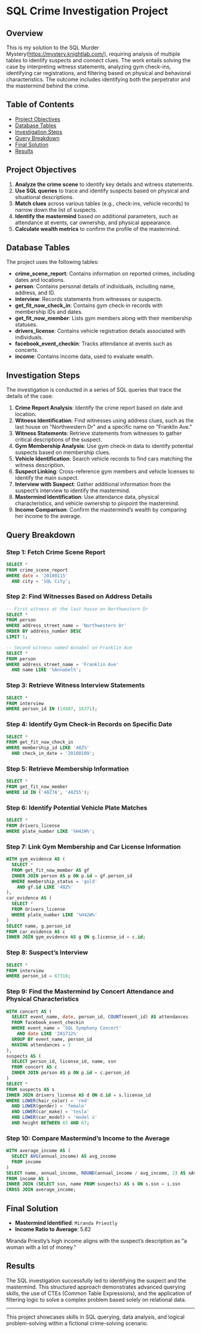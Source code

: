 
# SQL Crime Investigation Project

## Overview

This is my solution to the SQL Murder Mystery(https://mystery.knightlab.com/), requiring analysis of multiple tables to identify suspects and connect clues. The work entails solving the case by interpreting witness statements, analyzing gym check-ins, identifying car registrations, and filtering based on physical and behavioral characteristics. The outcome includes identifying both the perpetrator and the mastermind behind the crime.

## Table of Contents

- [Project Objectives](#project-objectives)
- [Database Tables](#database-tables)
- [Investigation Steps](#investigation-steps)
- [Query Breakdown](#query-breakdown)
- [Final Solution](#final-solution)
- [Results](#results)

## Project Objectives

1. **Analyze the crime scene** to identify key details and witness statements.
2. **Use SQL queries** to trace and identify suspects based on physical and situational descriptions.
3. **Match clues** across various tables (e.g., check-ins, vehicle records) to narrow down the list of suspects.
4. **Identify the mastermind** based on additional parameters, such as attendance at events, car ownership, and physical appearance.
5. **Calculate wealth metrics** to confirm the profile of the mastermind.

## Database Tables

The project uses the following tables:
- **crime_scene_report**: Contains information on reported crimes, including dates and locations.
- **person**: Contains personal details of individuals, including name, address, and ID.
- **interview**: Records statements from witnesses or suspects.
- **get_fit_now_check_in**: Contains gym check-in records with membership IDs and dates.
- **get_fit_now_member**: Lists gym members along with their membership statuses.
- **drivers_license**: Contains vehicle registration details associated with individuals.
- **facebook_event_checkin**: Tracks attendance at events such as concerts.
- **income**: Contains income data, used to evaluate wealth.

## Investigation Steps

The investigation is conducted in a series of SQL queries that trace the details of the case:

1. **Crime Report Analysis**: Identify the crime report based on date and location.
2. **Witness Identification**: Find witnesses using address clues, such as the last house on "Northwestern Dr" and a specific name on "Franklin Ave."
3. **Witness Statements**: Retrieve statements from witnesses to gather critical descriptions of the suspect.
4. **Gym Membership Analysis**: Use gym check-in data to identify potential suspects based on membership clues.
5. **Vehicle Identification**: Search vehicle records to find cars matching the witness description.
6. **Suspect Linking**: Cross-reference gym members and vehicle licenses to identify the main suspect.
7. **Interview with Suspect**: Gather additional information from the suspect’s interview to identify the mastermind.
8. **Mastermind Identification**: Use attendance data, physical characteristics, and vehicle ownership to pinpoint the mastermind.
9. **Income Comparison**: Confirm the mastermind’s wealth by comparing her income to the average.

## Query Breakdown

### Step 1: Fetch Crime Scene Report

```sql
SELECT * 
FROM crime_scene_report
WHERE date = '20180115' 
  AND city = 'SQL City';
```

### Step 2: Find Witnesses Based on Address Details

```sql
-- First witness at the last house on Northwestern Dr
SELECT *
FROM person
WHERE address_street_name = 'Northwestern Dr'
ORDER BY address_number DESC
LIMIT 1;

-- Second witness named Annabel on Franklin Ave
SELECT *
FROM person
WHERE address_street_name = 'Franklin Ave'
  AND name LIKE '%Annabel%';
```

### Step 3: Retrieve Witness Interview Statements

```sql
SELECT *
FROM interview
WHERE person_id IN (14887, 16371);
```

### Step 4: Identify Gym Check-in Records on Specific Date

```sql
SELECT *
FROM get_fit_now_check_in
WHERE membership_id LIKE '48Z%' 
  AND check_in_date = '20180109';
```

### Step 5: Retrieve Membership Information

```sql
SELECT *
FROM get_fit_now_member
WHERE id IN ('48Z7A', '48Z55');
```

### Step 6: Identify Potential Vehicle Plate Matches

```sql
SELECT *
FROM drivers_license
WHERE plate_number LIKE '%H42W%';
```

### Step 7: Link Gym Membership and Car License Information

```sql
WITH gym_evidence AS (
  SELECT *
  FROM get_fit_now_member AS gf
  INNER JOIN person AS p ON p.id = gf.person_id
  WHERE membership_status = 'gold' 
    AND gf.id LIKE '48Z%'
), 
car_evidence AS (
  SELECT *
  FROM drivers_license
  WHERE plate_number LIKE '%H42W%'
) 
SELECT name, g.person_id
FROM car_evidence AS c
INNER JOIN gym_evidence AS g ON g.license_id = c.id;
```

### Step 8: Suspect’s Interview

```sql
SELECT *
FROM interview
WHERE person_id = 67318;
```

### Step 9: Find the Mastermind by Concert Attendance and Physical Characteristics

```sql
WITH concert AS (
  SELECT event_name, date, person_id, COUNT(event_id) AS attendances
  FROM facebook_event_checkin
  WHERE event_name = 'SQL Symphony Concert'
    AND date LIKE '201712%'
  GROUP BY event_name, person_id
  HAVING attendances = 3
), 
suspects AS (
  SELECT person_id, license_id, name, ssn
  FROM concert AS c
  INNER JOIN person AS p ON p.id = c.person_id
) 
SELECT *
FROM suspects AS s
INNER JOIN drivers_license AS d ON d.id = s.license_id
WHERE LOWER(hair_color) = 'red'
  AND LOWER(gender) = 'female'
  AND LOWER(car_make) = 'tesla'
  AND LOWER(car_model) = 'model s'
  AND height BETWEEN 65 AND 67;
```

### Step 10: Compare Mastermind’s Income to the Average

```sql
WITH average_income AS (
  SELECT AVG(annual_income) AS avg_income
  FROM income
)
SELECT name, annual_income, ROUND(annual_income / avg_income, 2) AS xAvg_Income
FROM income AS i
INNER JOIN (SELECT ssn, name FROM suspects) AS s ON s.ssn = i.ssn
CROSS JOIN average_income;
```

## Final Solution

- **Mastermind Identified**: `Miranda Priestly`
- **Income Ratio to Average**: 5.82

Miranda Priestly’s high income aligns with the suspect’s description as "a woman with a lot of money."

## Results

The SQL investigation successfully led to identifying the suspect and the mastermind. This structured approach demonstrates advanced querying skills, the use of CTEs (Common Table Expressions), and the application of filtering logic to solve a complex problem based solely on relational data.

---

This project showcases skills in SQL querying, data analysis, and logical problem-solving within a fictional crime-solving scenario.
